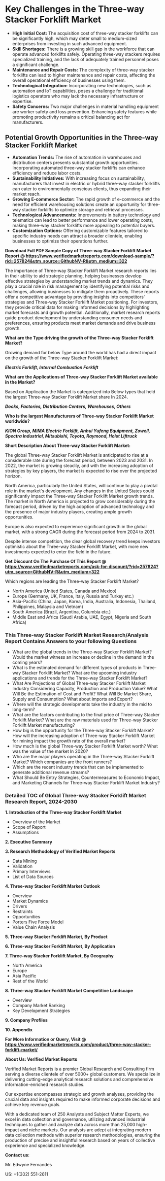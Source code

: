 <p class=""><h1>Key Challenges in the Three-way Stacker Forklift Market</h1><ul>    <li><strong>High Initial Cost:</strong> The acquisition cost of three-way stacker forklifts can be significantly high, which may deter small to medium-sized enterprises from investing in such advanced equipment.</li>    <li><strong>Skill Shortages:</strong> There is a growing skill gap in the workforce that can operate advanced forklifts safely. Operating three-way stackers requires specialized training, and the lack of adequately trained personnel poses a significant challenge.</li>    <li><strong>Maintenance and Repair Costs:</strong> The complexity of three-way stacker forklifts can lead to higher maintenance and repair costs, affecting the overall operational efficiency of businesses using them.</li>    <li><strong>Technological Integration:</strong> Incorporating new technologies, such as automation and IoT capabilities, poses a challenge for traditional logistics operators who may lack the necessary infrastructure or expertise.</li>    <li><strong>Safety Concerns:</strong> Two major challenges in material handling equipment are worker safety and loss prevention. Enhancing safety features while promoting productivity remains a critical balancing act for manufacturers.</li></ul><h2>Potential Growth Opportunities in the Three-way Stacker Forklift Market</h1><ul>    <li><strong>Automation Trends:</strong> The rise of automation in warehouses and distribution centers presents substantial growth opportunities. Incorporating automated three-way stacker forklifts can enhance efficiency and reduce labor costs.</li>    <li><strong>Sustainability Initiatives:</strong> With increasing focus on sustainability, manufacturers that invest in electric or hybrid three-way stacker forklifts can cater to environmentally conscious clients, thus expanding their market reach.</li>    <li><strong>Growing E-commerce Sector:</strong> The rapid growth of e-commerce and the need for efficient warehousing solutions create an opportunity for three-way stacker forklifts to optimize storage and retrieval processes.</li>    <li><strong>Technological Advancements:</strong> Improvements in battery technology and telematics can lead to better performance and lower operating costs, making three-way stacker forklifts more appealing to potential buyers.</li>    <li><strong>Customization Options:</strong> Offering customizable features tailored to specific industry needs can attract a broader clientele, enabling businesses to optimize their operations further.</li></ul></p><p class=""><strong>Download Full PDF Sample Copy of Three-way Stacker Forklift Market Report @ <a href="https://www.verifiedmarketreports.com/download-sample/?rid=257824&utm_source=GithubNV-R&utm_medium=322" target="_blank">https://www.verifiedmarketreports.com/download-sample/?rid=257824&utm_source=GithubNV-R&utm_medium=322</a></strong></p><p>The importance of&nbsp;Three-way Stacker Forklift Market research reports lies in their ability to aid strategic planning, helping businesses develop effective strategies by understanding market trends and dynamics. They play a crucial role in risk management by identifying potential risks and challenges, allowing businesses to mitigate them proactively. These reports offer a competitive advantage by providing insights into competitors' strategies and Three-way Stacker Forklift Market positioning. For investors, they provide critical data for making informed decisions by highlighting market forecasts and growth potential. Additionally, market research reports guide product development by understanding consumer needs and preferences, ensuring products meet market demands and drive business growth.</p><p><strong>What are the&nbsp;Type driving the growth of the Three-way Stacker Forklift Market?</strong></p><p id="" class="">Growing demand for below Type around the world has had a direct impact on the growth of the Three-way Stacker Forklift Market:</p><p class=""><em><strong>Electric Forklift, Internal Combustion Forklift</strong></em></p><p class=""><strong>What are the&nbsp;Applications&nbsp;of Three-way Stacker Forklift Market available in the Market?</strong></p><p id="" class="">Based on Application the Market is categorized into Below types that held the largest Three-way Stacker Forklift Market share In 2024.</p><p class=""><em><strong>Docks, Factories, Distribution Centers, Warehouses, Others</strong></em></p><p class=""><strong>Who is the largest Manufacturers of Three-way Stacker Forklift Market worldwide?</strong></p><p><em><strong>KION Group, MiMA Electric Forklift, Anhui Yufeng Equipment, Zowell, Spectra Industrial, Mitsubishi, Toyota, Raymond, Hoist Liftruck</strong></em></p><p id="" class=""><strong>Short Description About Three-way Stacker Forklift Market:</strong></p><p>The global Three-way Stacker Forklift Market is anticipated to rise at a considerable rate during the forecast period, between 2023 and 2031. In 2022, the market is growing steadily, and with the increasing adoption of strategies by key players, the market is expected to rise over the projected horizon.</p><p>North America, particularly the United States, will continue to play a pivotal role in the market's development. Any changes in the United States could significantly impact the Three-way Stacker Forklift Market growth trends. The market in North America is projected to grow considerably during the forecast period, driven by the high adoption of advanced technology and the presence of major industry players, creating ample growth opportunities.</p><p>Europe is also expected to experience significant growth in the global market, with a strong CAGR during the forecast period from 2024 to 2031.</p><p>Despite intense competition, the clear global recovery trend keeps investors optimistic about the Three-way Stacker Forklift Market, with more new investments expected to enter the field in the future.</p><p id="" class=""><strong>Get Discount On The Purchase Of This Report @ <a href="https://www.verifiedmarketreports.com/ask-for-discount/?rid=257824?utm_source=GithubNV-R&utm_medium=322" target="_blank">https://www.verifiedmarketreports.com/ask-for-discount/?rid=257824?utm_source=GithubNV-R&utm_medium=322</a></strong></p><p class="">Which regions are leading the Three-way Stacker Forklift Market?</p><ul><li>North America (United States, Canada and Mexico)</li><li>Europe (Germany, UK, France, Italy, Russia and Turkey etc.)</li><li>Asia-Pacific (China, Japan, Korea, India, Australia, Indonesia, Thailand, Philippines, Malaysia and Vietnam)</li><li>South America (Brazil, Argentina, Columbia etc.)</li><li>Middle East and Africa (Saudi Arabia, UAE, Egypt, Nigeria and South Africa)</li></ul><h3 id="" class="">This Three-way Stacker Forklift Market Research/Analysis Report Contains Answers to your following Questions</h3><ul><li>What are the global trends in the Three-way Stacker Forklift Market? Would the market witness an increase or decline in the demand in the coming years?</li><li>What is the estimated demand for different types of products in Three-way Stacker Forklift Market? What are the upcoming industry applications and trends for the Three-way Stacker Forklift Market?</li><li>What Are Projections of Global Three-way Stacker Forklift Market Industry Considering Capacity, Production and Production Value? What Will Be the Estimation of Cost and Profit? What Will Be Market Share, Supply and Consumption? What about imports and Export?</li><li>Where will the strategic developments take the industry in the mid to long-term?</li><li>What are the factors contributing to the final price of Three-way Stacker Forklift Market? What are the raw materials used for Three-way Stacker Forklift Market manufacturing?</li><li>How big is the opportunity for the Three-way Stacker Forklift Market? How will the increasing adoption of Three-way Stacker Forklift Market for mining impact the growth rate of the overall market?</li><li>How much is the global Three-way Stacker Forklift Market worth? What was the value of the market In 2020?</li><li>Who are the major players operating in the Three-way Stacker Forklift Market? Which companies are the front runners?</li><li>Which are the recent industry trends that can be implemented to generate additional revenue streams?</li><li>What Should Be Entry Strategies, Countermeasures to Economic Impact, and Marketing Channels for Three-way Stacker Forklift Market Industry?</li></ul><h3 id="" class="">Detailed TOC of Global Three-way Stacker Forklift Market Research Report, 2024-2030</h3><p id="" class=""><strong>1. Introduction of the Three-way Stacker Forklift Market</strong></p><ul><li>Overview of the Market</li><li>Scope of Report</li><li>Assumptions</li></ul><p id="" class=""><strong>2. Executive Summary</strong></p><p id="" class=""><strong>3. Research Methodology of Verified Market Reports</strong></p><ul><li>Data Mining</li><li>Validation</li><li>Primary Interviews</li><li>List of Data Sources</li></ul><p id="" class=""><strong>4. Three-way Stacker Forklift Market Outlook</strong></p><ul><li>Overview</li><li>Market Dynamics</li><li>Drivers</li><li>Restraints</li><li>Opportunities</li><li>Porters Five Force Model</li><li>Value Chain Analysis</li></ul><p id="" class=""><strong>5. Three-way Stacker Forklift Market, By Product</strong></p><p id="" class=""><strong>6. Three-way Stacker Forklift Market, By Application</strong></p><p id="" class=""><strong>7. Three-way Stacker Forklift Market, By Geography</strong></p><ul><li>North America</li><li>Europe</li><li>Asia Pacific</li><li>Rest of the World</li></ul><p id="" class=""><strong>8. Three-way Stacker Forklift Market Competitive Landscape</strong></p><ul><li>Overview</li><li>Company Market Ranking</li><li>Key Development Strategies</li></ul><p id="" class=""><strong>9. Company Profiles</strong></p><p id="" class=""><strong>10. Appendix</strong></p><p id="" class=""><strong>For More Information or Query, Visit @ <a href="https://www.verifiedmarketreports.com/product/three-way-stacker-forklift-market/" target="_blank">https://www.verifiedmarketreports.com/product/three-way-stacker-forklift-market/</a></strong></p><p id="" class=""><strong>About Us: Verified Market Reports</strong></p><p id="" class="">Verified Market Reports is a premier Global Research and Consulting firm serving a diverse clientele of over 5000+ global customers. We specialize in delivering cutting-edge analytical research solutions and comprehensive information-enriched research studies.</p><p id="" class="">Our expertise encompasses strategic and growth analyses, providing the crucial data and insights required to make informed corporate decisions and achieve key revenue goals.</p><p id="" class="">With a dedicated team of 250 Analysts and Subject Matter Experts, we excel in data collection and governance, utilizing advanced industrial techniques to gather and analyze data across more than 25,000 high-impact and niche markets. Our analysts are adept at integrating modern data collection methods with superior research methodologies, ensuring the production of precise and insightful research based on years of collective experience and specialized knowledge.</p><p id="" class=""><strong>Contact us:</strong></p><p id="" class="">Mr. Edwyne Fernandes</p><p id="" class="">US: +1(302) 551-2611</p>
